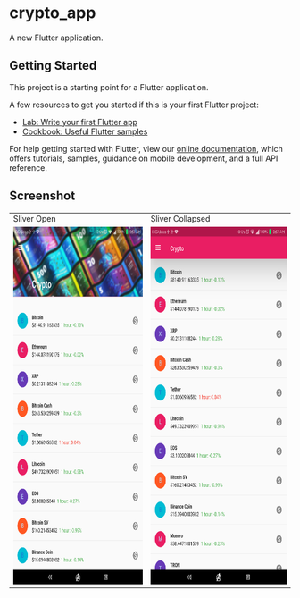 # crypto_app

A new Flutter application.

## Getting Started

This project is a starting point for a Flutter application.

A few resources to get you started if this is your first Flutter project:

- [Lab: Write your first Flutter app](https://flutter.dev/docs/get-started/codelab)
- [Cookbook: Useful Flutter samples](https://flutter.dev/docs/cookbook)

For help getting started with Flutter, view our
[online documentation](https://flutter.dev/docs), which offers tutorials,
samples, guidance on mobile development, and a full API reference.

## Screenshot

<table>
  <tr><td> Sliver Open</td>
    <td> Sliver Collapsed </td>
  </tr>
  
  <tr>
  <td>
    <img src = ss/crypto1.png width= 360 height = 640>
  </td>
  <td>
    <img src = ss/crypto2.png width= 360 height = 640>
  </td>
 </tr>
 </table>
